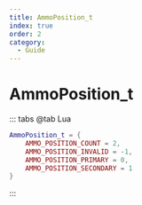 ```yaml
---
title: AmmoPosition_t
index: true
order: 2
category:
  - Guide
---
```


# AmmoPosition_t
::: tabs
@tab Lua
```lua
AmmoPosition_t = {
    AMMO_POSITION_COUNT = 2,
    AMMO_POSITION_INVALID = -1,
    AMMO_POSITION_PRIMARY = 0,
    AMMO_POSITION_SECONDARY = 1
}
```
:::